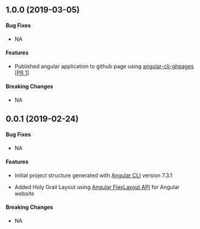 <a name="v1.0.0"></a>
## 1.0.0 (2019-03-05)

#### Bug Fixes
* NA

#### Features
* Published angular application to github page using [angular-cli-ghpages](https://github.com/angular-schule/angular-cli-ghpages) [[PR 1](https://github.com/kumaran-is/angular-flexlayout-holygrail/pull/1)]


#### Breaking Changes
* NA

<a name="v0.0.1"></a>
## 0.0.1 (2019-02-24)

#### Bug Fixes
* NA

#### Features
* Initial project structure generated  with  [Angular CLI](https://github.com/angular/angular-cli) version 7.3.1 

* Added Holy Grail Layout using [Angular FlexLayout API](https://github.com/angular/flex-layout) for Angular website

#### Breaking Changes
* NA
